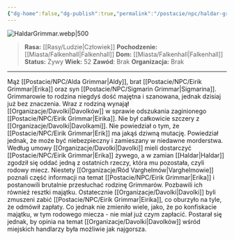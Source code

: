 ```yaml
---
{"dg-home":false,"dg-publish":true,"permalink":"/postacie/npc/haldar-grimmar/","dgPassFrontmatter":true}
---
```


![HaldarGrimmar.webp|500](/img/user/Vault/Grafiki/NPC/HaldarGrimmar.webp)

> **Rasa:** [[Rasy/Ludzie\|Człowiek]]
> **Pochodzenie:** [[Miasta/Falkenhall\|Falkenhall]]
> **Dom:** [[Miasta/Falkenhall\|Falkenhall]]
> **Status:** Żywy
> **Wiek:** 52
> **Zawód**: Brak
> **Organizacja:** Brak

---

Mąż [[Postacie/NPC/Alda Grimmar\|Aldy]], brat [[Postacie/NPC/Eirik Grimmar\|Erika]] oraz syn [[Postacie/NPC/Sigmarin Grimmar\|Sigmarina]]. Grimmarowie to rodzina niegdyś dość majętna i szanowana, jednak dzisiaj już bez znaczenia. Wraz z rodziną wynajął [[Organizacje/Davolki\|Davolków]] w sprawie odszukania zaginionego [[Postacie/NPC/Eirik Grimmar\|Eirika]]. Nie był całkowicie szczery z [[Organizacje/Davolki\|Davolkami]]. Nie powiedział o tym, że [[Postacie/NPC/Eirik Grimmar\|Erik]] ma jakąś dziwną mutację. Powiedział jednak, że może być niebezpieczny i zamieszany w niedawne morderstwa. Według umowy [[Organizacje/Davolki\|Davolki]] mieli dostarczyć [[Postacie/NPC/Eirik Grimmar\|Erika]] żywego, a w zamian [[Haldar\|Haldar]] zgodził się oddać jedną z ostatnich rzeczy, która mu pozostała, czyli rodowy miecz. Niestety [[Organizacje/Ród Varghelmów\|Varghelmowie]] poznali część informacji na temat [[Postacie/NPC/Eirik Grimmar\|Erika]] i postanowili brutalnie przesłuchać rodzinę Grimmarów. Pozbawili ich również resztki majątku. Ostatecznie [[Organizacje/Davolki\|Davolki]] byli zmuszeni zabić [[Postacie/NPC/Eirik Grimmar\|Eirika]], co oburzyło na tyle, że odmówił zapłaty. Co jednak nie zmieniło wiele, jako, że po konfiskacie majątku, w tym rodowego miecza - nie miał już czym zapłacić. Postarał się jednak, by opinia na temat [[Organizacje/Davolki\|Davolków]] wśród miejskich handlarzy była możliwie jak najgorsza.